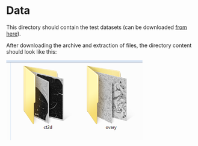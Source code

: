 # Data

This directory should contain the test datasets (can be downloaded [from here](https://drive.google.com/open?id=1c6gdvI0ipQWkkn30s3LIhB56blN4lf-i)).

After downloading the archive and extraction of files, the directory content should look like this:

![Alt lext](assets/data_content.png)
